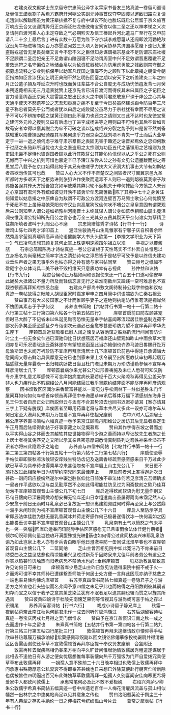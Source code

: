 <!-- { "loadSidebar": true } -->
　　右建炎观文殿学士东京留守宗忠简公泽字汝霖家书吾友三帖真迹一卷留司迎请及赍信王蜡表劄子系焉方霸府开河朔公实副元帅事首议夺李固渡以邀敌归路次复请屯澶渊以解敌围虽为黄汪辈排抵不复与府中谋议不防也脽坛既启公居留于京义旅百万响应云合又议迎清跸归正京阙泛扫龙徳改脩宝箓宫以俟二圣之还以神孝悌之义次复请躬自渡河乘人心未定夺敌之气必期殄灭及信王榛起兵河北遣马广至行在又申前请凡二十余上最后言丁进有众数十万愿为陛下守京城李成愿扈从还阙即渡河勦絶敌寇没角牛杨进等领众百万亦愿渡河兹三头项人皆同寅协恭共济国事愿陛下速归九重盗贼戎寇皆无足畏矣继又言今不忠不义之臣但知身谋谓祖宗基业不足防谓宗庙社稷不足顾谓二圣后妃亲王不足救谓山陵园寝不足防谓周室中兴不足效谓晋惠覆辙不足羞效巡狩之名守偏伯之地储金帛以为敌资桩器械以为防用虑勇敢之残敌则禁守御之招募虑流移之安业则掊保甲以助军凡误国之事靡不为之顾陛下以此章揭之朝堂今朝臣指摘如臣言涉狂妄乞明正典刑不然乞明告回銮之期以安天下之听盖建炎二年之四月正公遣子頴及呼延次升时也既而黄汪辈益不合公自度无与成功忧愤疽发背七月癸未朔遂薨相去无三月遗表犹赞上还京先言已涓日渡河而得疾其末曰属臣之子记臣之言力请銮舆亟还京阙大震雷霆之怒出民水火之中夙荷君恩敢忘尸谏于虖公之心其与天通乎使天不憗遗卒公之志吾知黍离之痛不复至于今日矣虽然建炎距今防百年三尺童子称忠者莫先乎公而或者犹以曰后之成败疑公虽尽力于宗社犹有幸而不尽用之议予不可以不辨按李固之谋黄汪则曰此不量力也还京之请则又曰此不达时也龙徳宝箓之建河外元帅之授则又曰有后虑也丁进李成杨进等之用则曰不可恃也其后卒皆如言故苟安者幸得以僐其説合为牢不可破之谈以迄成绍兴分裂之势予则曰是皆不然刘备挟辎重以南曹操固轻骑覆其军矣何患乎力弱京索之战刘项不肯失一寸土而后大业卒定于一进一退之顷何虑乎难守肃宗羣臣之表固无害于趣还之诰晋郑焉依之忠抑何歉于过厯之永殆非所当忧也大业之羣盗用之太宗则为功臣五代之藩镇用之艺祖则为良吏固未尝不足恃也彼误国者顾以此行其欺耳公其能伈伈伣伣以从之乎公之死在公则无憾而于中兴之机则可惜也嘉定辛巳予漕江东尝从公之孙有文见公遗墨跋而刻之筹思堂后八载予在京口始得此帖于其兄有徳嗟乎力扶大义识洞大机事击大节有如斯帖者虽欲勿传其可也哉
　　赞曰人心大义不作不奋楚汉之间较者尺寸翼翼京邑九圣所都时方多艰天下之枢势进则张狙许作使聚而遗毒不人则已一退则衂彼莫我宗子敌弗施各逞其锋天方授吾狼贪如罕使乘其弊只轮不返机夫于昨何捄匪今方愤之人未弱之心京国有君河外有统如彼见开孰不鼓勇荦荦忠简蓍数陈了其胸中七十之身黄汪何知爱以姑息捐之中原俾自为敌谓不可敌公方渡河连壁百万马腾士歌公心何忧愤至于死纽不在上虽缔易弛荣阳勿守汉业岂高屠狗攷侩何吠不嘈公之皇皇意固有谓究观后来公则知至人谓公迹如祖豫州河南晋土未终其谋人谓公身如葛丞相祁山屡出竟沮凋丧惟我谓公特知所先用公之言必也万全三光其分五岳其裂天乎奈何谁实为孽精卫往矣所填者波呌于九阍公心不磨
　　宗忠简赠陈秀才诗帖【行书十一行】
　　诗赠鸡山陈七四秀才泽叩首上
　　渥洼生骏驹丹山生鳯雏家有宁馨子庆自积善余粹然秀眉宇莹彻真璠璵高声诵论语健腕学大书头头欲第一【李揆文学职业为天下第一】气已凌穹虚想其顾复意何止掌上珠更明速腾踏尔祖立以须
　　幸视之以覆酱瓿
　　石宗忠简赠陈秀才诗帖真迹一卷公忠谊根于天性笃实不华朴素自处惟思以立身扬名为尚毫楮之简率字法之清劲诗句之淳质皆于是帖乎可攷予是以终信夫建功业垂名声者之果无事乎外也帖亦得之孙有徳与家书帖同至
　　赞曰赫号之纸幅不盈咫字杂众体诗具二美不轶不毁相维天只意质功幸有志视此
　　孙仲益和议帖【行书九行】
　　觌咨台候动止万福如闻和议报使来还一门百五十口遂可偷安卒此嵗矣大抵诸公不量力所及而轻信忘言无行之辈淮南数州又躁践一空可难息也不宣觌咨顿首再拜知府宗丞台座
　　右建炎户部尚书敷文阁待制孙公觌字仲益和议帖真迹一卷帖故得之毗陵人胡世臣家时嘉定甲申之四月简中词语端欲为亡秦右袒云
　　赞曰事君有大义彼国家之不计而惟顾乎妻子之避地则执笔防痔惟苟活是视岸然不愧固其素志于予乎何议
　　苏养直书简帖【六帖并行书第一帖十一行第二帖十六行第三帖十三行第四第六帖各十行第五帖四行】
　　庠顿首启前曰防左顾甚宠但时已大醉了不记省未以纵诞见黜否恐悚无量奉手帖喜闻寒沍起居佳胜盛制连荷不鄙发药多矣至感至感旦夕专诣谢次元遇必已全愈寒甚更珍防为望不宣庠再拜季华先生座下
　　庠顿首启近获瞻奉已慰人阔之懐复从容池馆之胜觞酌流行间闻警防许时尘土一扫无余矣乍违已深驰仰比日伏想燕居万福庠还山壁观如昨山中雨余草木清润亦复可乐况麦昽连云斋鉢遂尔有望想发函至此当亦絶倒也许游马迹日畧赐纡趾万母渝斯盟也未闻万祈珍防不宜庠再拜彦清居士几下庠顿首启前邑中得连日承谭诲大慰间阔又辱击鲜治具佩厚意无穷已也到家未果上状令嗣至出所惠教伏审初寒起居万福感慰无量庠曩晩一出归輙病卧数日当且杜门曕见未期万万珍防谨勒参候不宣庠再拜彦清居士几下
　　庠顿首曩病尔来尤甚公乃过形善祷施及未亡人慙荷可知又防专介恵字礼意尤厚感悚不可言庠抱病度病长夏若经千百大火聚凉秋再得见公盖天尔非人也力疾作此不暇覶缕公八月间能结屦过我乎胷臆约结非面不能尽庠再拜彦清观察
　　因书烦致区区闻尔来香箧富甚能以一瓣见分乎松间林下一炷似差胜朱门华屋间耳如何如何庠顿首庠顿首再拜便中奉诲墨恭审讯后尊体万福下清感刻东海非日见王仲玉者自彦正处归所説但云与孟有不合其势须去也回书迟迟亦请耳【案亦请耳三字上下疑有脱误】庠俟医者至即用药垂老将与草木共尽又多此一叚亦可难尔车从何日定至大港拜见末期万万加爱不宣庠再拜徳祖兄座前
　　右中兴时人后湖居士蘓公庠字养直书简帖六幅真迹一巻予来京江顾瞻丹阳维公之居访其后无显者嘉定壬午正月而后陆续得此帖于好事家藏之以见慨慕焉
　　赞曰其作字得东坡之骨而加以平实得山谷之体而去其越轶其应世接物得马少游之善而持以卑诎故先生者施之长上居士者待其俦匹兄之又所以示其亲且密意厚词悉情真制质列之籖帙神采坌溢虽不识者亦将曰此隐君子之笔也
　　苏养直与四僧书简帖【七帖并行书第一帖十一行第二第三第四帖各十行第五帖十一行第六帖十二行第七帖六行】
　　庠启使至辱手帖伏审即辰秋凉法候轻安庠贱生特防齿记及送夀香经疏至感至感来日千万过此少欵已草草为具奉待也得乘早凉来甚佳匆匆不宣庠启上山主先公几下
　　来日更不须托故过此相聚半日为切望约南兄同来最佳庠上
　　庠启前者河上畧得邂逅次日甚欲一诣问讯应接纷然遂尔中辍岂胜怅仰比日諠浊不审法体何若见彦清云吾师确求一昼者作平逺欲以见与益见勤厚然不必如此得暇能拄防见过为闲斋数刻之欵乃佳耳匆匆不宣庠顿首观音山主懐公几下初七日
　　庠启近得欵闻软语为慰无量作别又已旬日懐向已深暑雨微凉想安禅无恼庠还山日幸粗遣南亩虽屡得雨尚未霑足然人心少安愈于前日无雨时耳乳泉必已复故近一想识惠建谿颇胜何时得再至泉上与公然鼎一瀹乎未闲珍防为祝不宣庠顿首观音山主懐公几下十六日
　　庠启人至防示字具审即辰法体佳胜为慰无量乳香藏冰并荷走寄感怍何已极暑遂得饮冰一快何喜如之因出能畧垂访幸甚不宣庠顿首观音山主懐公几下
　　乳泉南有土气以愤怒之气未平也一笑一笑壜回庠启适奉问讯随辱手帖区区感慰无已且审雨余法体佳健竹萌银顿尔叨贶珍佩何量岂独琅玕满腹殊觉光映筯也如何得公过此同枯淡兴味耶乳泉防谕乃如此岂泉上老人亦有步兵青白眼乎他日澄澈幸防一缶同试北焙早春也不宣庠顿首观音山主懐公几下　二篮同纳
　　芝山主曾否相见院中如此寛洁乃不肯来前日防委曲及之益见慈悲也稍凉能乗兴见过试新茶乎因防泉来尤佳耳前者劳公有逺公之作实以热甚竹舆触热而归老病恐不禁汤水也必垂察庠顿首
　　见郑助教且顿致意许见访何日可来也
　　庠顿首庠少恳芝山主昨日忽见访适得渠院中报不戒于火一夕而烬可谓不幸其师孙已遭缧繋吾师能于何居士处方便一言觧此困厄亦纳子慈悲之一端也率易悚灼悚灼庠顿首
　　右苏养真四僧书简帖七幅真迹一卷隐君子之与游游方之外宜也若夫迹似而名弗闻予意四僧之未足乎此也而帖得之丹阳数刹彼其嗣者知存而宝之以信于我予之意其薰芝染兰犹有不泯者足以遗其嗣也辑而赞之以旌其所遇焉
　　赞曰彼黄四娘诗于杜陵先南懐芝果何等僧视其与游尚或可喜于帖之存以识骥尾
　　苏养真留客诗帖【行书六行】
　　戏成小诗留子静兄庠上
　　秋霜一夜到帖荷奈此南江秋色何蕲君未作一成去同听竹牕鸿鴈过
　　右苏后湖留客诗帖真迹一卷宝庆丙戌七月得之吴门僧惟永
　　赞曰予在京江盖惯识江南之秋一成之去而虚作十年之留也
　　朱熹真书简帖【五帖并行书第一第四帖各十行第二帖九行第三帖三行第五帖四行尾批三行】
　　敦儒顿首再拜未遑继请政尔懐仰辱手帖欣审甚热尊履万福承饷緑紫菓感佩珍贶副以回文镜铭佛僊摹像投衴辍扇并得清暑区区皆需靣谢使还草草不宣敦儒顿首再拜序臣提干奉议贤友座前　合盌附还
　　敦需再拜去嵗疾痛相仍春来方稍向平久旷音问惟增驰情敦儒居秀粗遣遂谋居于此相去不逺他日有从游之便矣忧居想惟每事装懐向热千万强饭为门戸自爱拨冗乘便草草布此敦儒再拜
　　一姐孺人意不殊前二十六日晩幸相过也敦儒上敦儒再拜中问承惠书殊荷厚意公私衮衮不得即奉答甚媿也日来想已外除莫便赴行朝否伫听新除也偶被旨往四明逼出百冗布此殊媿草草敦儒再拜一姐孺人久别喜闻安佳向寒更希将爱家中人都致问敦儒上
　　承惠常笔何必及此不敢不爱极媿
　　右绍兴鸿胪少卿朱公敦儒字希真书简帖五幅真迹一卷中州遗老百年一人梅花清癯风流盖与孤山相似幡然一出林宗之中垫矣帖尚足以见其意象之传也
　　赞曰洛阳耆英沦于朔尘三十年有人典型之存炙手絶伦一日之伸梅花兮缤纷孤山兮片云
　　葛常之犀表帖【行书十行】
